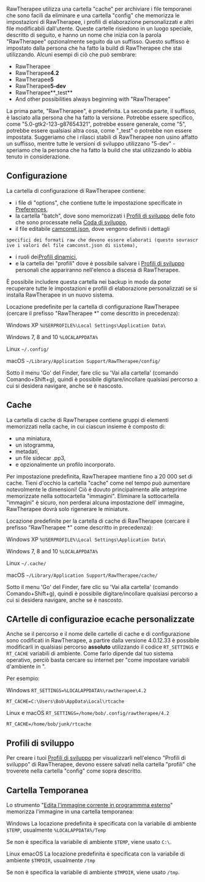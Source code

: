 RawTherapee utilizza una cartella "cache" per archiviare i file
temporanei che sono facili da eliminare e una cartella "config" che
memorizza le impostazioni di RawTherapee, i profili di elaborazione
personalizzati e altri file modificabili dall'utente. Queste cartelle
risiedono in un luogo speciale, descritto di seguito, e hanno un nome
che inizia con la parola "RawTherapee" opzionalmente seguito da un
suffisso. Questo suffisso è impostato dalla persona che ha fatto la
build di RawTherapee che stai utilizzando. Alcuni esempi di ciò che può
sembrare:

- RawTherapee
- RawTherapee**4.2**
- RawTherapee**5**
- RawTherapee**5-dev**
- RawTherapee**_test**
- And other possibilities always beginning with "RawTherapee"

La prima parte, "RawTherapee", è predefinita. La seconda parte, il
suffisso, è lasciato alla persona che ha fatto la versione. Potrebbe
essere specifico, come "5.0-gtk2-123-g87654321", potrebbe essere
generale, come "5", potrebbe essere qualsiasi altra cosa, come "_test"
o potrebbe non essere impostata. Suggeriamo che i rilasci stabili di
RawTherapee non usino affatto un suffisso, mentre tutte le versioni di
sviluppo utilizzano "5-dev" - speriamo che la persona che ha fatto la
build che stai utilizzando lo abbia tenuto in considerazione.

## Configurazione

La cartella di configurazione di RawTherapee contiene:

- i file di "options", che contiene tutte le impostazione specificate in
  [Preferences](Preferences "wikilink"),
- la cartella "batch", dove sono memorizzati i [Profili di
  sviluppo](Sidecar_Files_-_Processing_Profiles/it "wikilink") delle
  foto che sono processate nella [Coda di
  sviluppo](The_Batch_Queue/it "wikilink"),
- il file editabile
  [camconst.json](Adding_Support_for_New_Raw_Formats "wikilink"), dove
  vengono definiti i dettagli

`specifici dei formati raw che devono essere elaborati (questo sovrascrive i valori del file camconst.json di sistema),`

- i ruoli dei[Profili
  dinamici](Dynamic_processing_profiles/it "wikilink"),
- e la cartella dei "profili" dove è possibile salvare i [Profili di
  sviluppo](Sidecar_Files_-_Processing_Profiles/it "wikilink") personali
  che appariranno nell'elenco a discesa di RawTherapee.

È possibile includere questa cartella nei backup in modo da poter
recuperare tutte le impostazioni e profili di elaborazione
personalizzati se si installa RawTherapee in un nuovo sistema.

Locazione predefinite per la cartella di configurazione RawTherapee
(cercare il prefisso "RawTherapee \*" come descritto in precedenza):

Windows XP
`%USERPROFILE%\Local Settings\Application Data\`

Windows 7, 8 and 10
`%LOCALAPPDATA%`

Linux
`~/.config/`

macOS
`~/Library/Application Support/RawTherapee/config/`

Sotto il menu 'Go' del Finder, fare clic su 'Vai alla cartella' (comando
Comando+Shift+g), quindi è possibile digitare/incollare qualsiasi
percorso a cui si desidera navigare, anche se è nascosto.

## Cache

La cartella di cache di RawTherapee contiene gruppi di elementi
memorizzati nella cache, in cui ciascun insieme è composto di:

- una miniatura,
- un istogramma,
- metadati,
- un file sidecar .pp3,
- e opzionalmente un profilo incorporato.

Per impostazione predefinita, RawTherapee mantiene fino a 20 000 set di
cache. Tieni d'occhio la cartella "cache" come nel tempo può aumentare
notevolmente le dimensioni! Ciò è dovuto principalmente alle anteprime
memorizzate nella sottocartella "immagini". Eliminare la sottocartella
"immagini" è sicuro, non perderai alcuna impostazione dell' immagine,
RawTherapee dovrà solo rigenerare le miniature.

Locazione predefinite per la cartella di cache di RawTherapee (cercare
il prefisso "RawTherapee \*" come descritto in precedenza):

Windows XP
`%USERPROFILE%\Local Settings\Application Data\`

Windows 7, 8 and 10
`%LOCALAPPDATA%`

Linux
`~/.cache/`

macOS
`~/Library/Application Support/RawTherapee/cache/`

Sotto il menu 'Go' del Finder, fare clic su 'Vai alla cartella' (comando
Comando+Shift+g), quindi è possibile digitare/incollare qualsiasi
percorso a cui si desidera navigare, anche se è nascosto.

## CArtelle di configurazioe ecache personalizzate

Anche se il percorso e il nome delle cartelle di cache e di
configurazione sono codificati in RawTherapee, a partire dalla versione
4.0.12.33 è possibile modificarli in qualsiasi percorso **assoluto**
utilizzando il codice `RT_SETTINGS` e `RT_CACHE` variabili di ambiente.
Come farlo dipende dal tuo sistema operativo, perciò basta cercare su
internet per "come impostare variabili d'ambiente in
*<il tuo sistema operativo>*".

Per esempio:

Windows
`RT_SETTINGS=%LOCALAPPDATA%\rawtherapee\4.2`

`RT_CACHE=C:\Users\Bob\AppData\Local\rtcache`

Linux e macOS
`RT_SETTINGS=/home/bob/.config/rawtherapee/4.2`

`RT_CACHE=/home/bob/junk/rtcache`

## Profili di sviluppo

Per creare i tuoi [Profili di
sviluppo](File_Sidecar_-_Profili_di_elaborazione/it "wikilink") per
visualizzarli nell'elenco "Profili di sviluppo" di RawTherapee, devono
essere salvati nella cartella "profili" che troverete nella cartella
"config" come sopra descritto.

## Cartella Temporanea

Lo strumento "[Edita l'immagine corrente in programmma
esterno](Edit_Current_Image_in_External_Editor/it "wikilink")" memorizza
l'immagine in una cartella temporanea:

Windows
La locazione predefinita è specificata con la variabile di ambiente
`$TEMP`, usualmente `%LOCALAPPDATA%/Temp`

Se non è specifica la variabile di ambiente `$TEMP`, viene usato `C:\`.

Linux emacOS
La locazione predefinita è specificata con la variabile di ambiente
`$TMPDIR`, usualmente `/tmp`

Se non è specifica la variabile di ambiente `$TMPDIR`, viene usato
`/tmp`.